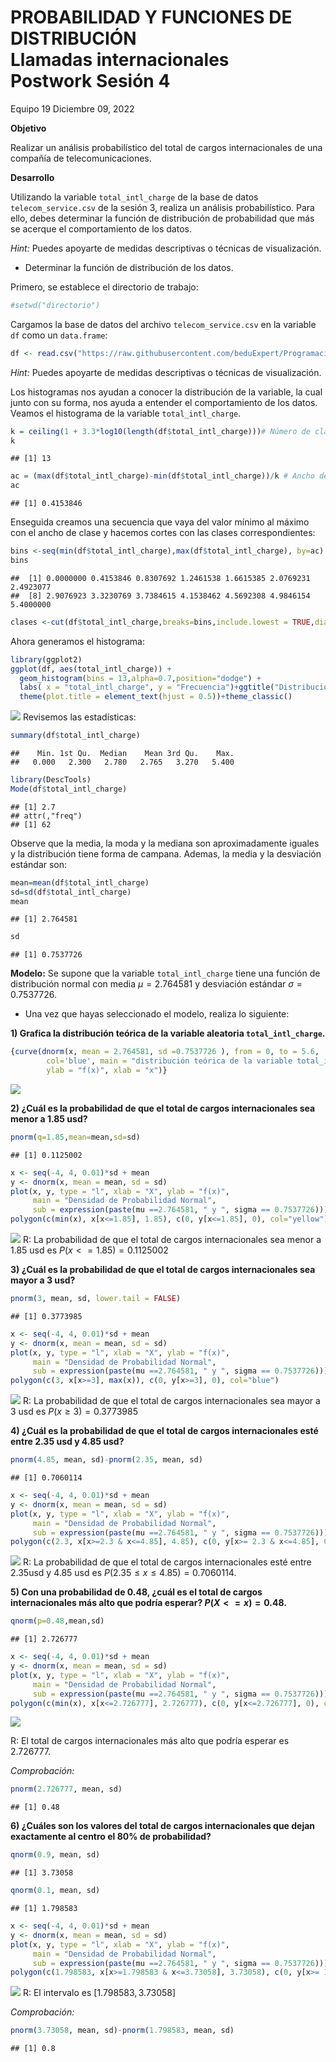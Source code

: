 PROBABILIDAD Y FUNCIONES DE DISTRIBUCIÓN <br> Llamadas internacionales
<br> Postwork Sesión 4
================
Equipo 19
Diciembre 09, 2022

**Objetivo**

Realizar un análisis probabilístico del total de cargos internacionales
de una compañía de telecomunicaciones.

**Desarrollo**

Utilizando la variable `total_intl_charge` de la base de datos
`telecom_service.csv` de la sesión 3, realiza un análisis
probabilístico. Para ello, debes determinar la función de distribución
de probabilidad que más se acerque el comportamiento de los datos.

*Hint:* Puedes apoyarte de medidas descriptivas o técnicas de
visualización.

- Determinar la función de distribución de los datos.

Primero, se establece el directorio de trabajo:

``` r
#setwd("directorio")
```

Cargamos la base de datos del archivo `telecom_service.csv` en la
variable `df` como un `data.frame`:

``` r
df <- read.csv("https://raw.githubusercontent.com/beduExpert/Programacion-R-Santander-2022/main/Sesion-03/Data/telecom_service.csv")
```

*Hint:* Puedes apoyarte de medidas descriptivas o técnicas de
visualización.

Los histogramas nos ayudan a conocer la distribución de la variable, la
cual junto con su forma, nos ayuda a entender el comportamiento de los
datos. Veamos el histograma de la variable `total_intl_charge`.

``` r
k = ceiling(1 + 3.3*log10(length(df$total_intl_charge)))# Número de clases
k
```

    ## [1] 13

``` r
ac = (max(df$total_intl_charge)-min(df$total_intl_charge))/k # Ancho de la clase
ac
```

    ## [1] 0.4153846

Enseguida creamos una secuencia que vaya del valor mínimo al máximo con
el ancho de clase y hacemos cortes con las clases correspondientes:

``` r
bins <-seq(min(df$total_intl_charge),max(df$total_intl_charge), by=ac)
bins
```

    ##  [1] 0.0000000 0.4153846 0.8307692 1.2461538 1.6615385 2.0769231 2.4923077
    ##  [8] 2.9076923 3.3230769 3.7384615 4.1538462 4.5692308 4.9846154 5.4000000

``` r
clases <-cut(df$total_intl_charge,breaks=bins,include.lowest = TRUE,diag.lab=8)
```

Ahora generamos el histograma:

``` r
library(ggplot2)
ggplot(df, aes(total_intl_charge)) +
  geom_histogram(bins = 13,alpha=0.7,position="dodge") + 
  labs( x = "total_intl_charge", y = "Frecuencia")+ggtitle("Distribución de la variable total_intl_charge") +
  theme(plot.title = element_text(hjust = 0.5))+theme_classic()
```

![](postwork_s4_mmj_files/figure-gfm/unnamed-chunk-5-1.png)<!-- -->
Revisemos las estadísticas:

``` r
summary(df$total_intl_charge)
```

    ##    Min. 1st Qu.  Median    Mean 3rd Qu.    Max. 
    ##   0.000   2.300   2.780   2.765   3.270   5.400

``` r
library(DescTools)
Mode(df$total_intl_charge)
```

    ## [1] 2.7
    ## attr(,"freq")
    ## [1] 62

Observe que la media, la moda y la mediana son aproximadamente iguales y
la distribución tiene forma de campana. Ademas, la media y la desviación
estándar son:

``` r
mean=mean(df$total_intl_charge)
sd=sd(df$total_intl_charge)
mean
```

    ## [1] 2.764581

``` r
sd
```

    ## [1] 0.7537726

**Modelo:** Se supone que la variable `total_intl_charge` tiene una
función de distribución normal con media $\mu=2.764581$ y desviación
estándar $\sigma=0.7537726$.

- Una vez que hayas seleccionado el modelo, realiza lo siguiente:

**1) Grafica la distribución teórica de la variable aleatoria
`total_intl_charge`.**

``` r
{curve(dnorm(x, mean = 2.764581, sd =0.7537726 ), from = 0, to = 5.6, 
        col='blue', main = "distribución teórica de la variable total_intl_charge",
        ylab = "f(x)", xlab = "x")}
```

![](postwork_s4_mmj_files/figure-gfm/unnamed-chunk-9-1.png)<!-- -->

**2) ¿Cuál es la probabilidad de que el total de cargos internacionales
sea menor a 1.85 usd?**

``` r
pnorm(q=1.85,mean=mean,sd=sd)
```

    ## [1] 0.1125002

``` r
x <- seq(-4, 4, 0.01)*sd + mean
y <- dnorm(x, mean = mean, sd = sd) 
plot(x, y, type = "l", xlab = "X", ylab = "f(x)",
     main = "Densidad de Probabilidad Normal", 
     sub = expression(paste(mu ==2.764581, " y ", sigma == 0.7537726)))
polygon(c(min(x), x[x<=1.85], 1.85), c(0, y[x<=1.85], 0), col="yellow")
```

![](postwork_s4_mmj_files/figure-gfm/unnamed-chunk-11-1.png)<!-- --> R:
La probabilidad de que el total de cargos internacionales sea menor a
1.85 usd es $P(x<=1.85)=0.1125002$

**3) ¿Cuál es la probabilidad de que el total de cargos internacionales
sea mayor a 3 usd?**

``` r
pnorm(3, mean, sd, lower.tail = FALSE)
```

    ## [1] 0.3773985

``` r
x <- seq(-4, 4, 0.01)*sd + mean
y <- dnorm(x, mean = mean, sd = sd) 
plot(x, y, type = "l", xlab = "X", ylab = "f(x)",
     main = "Densidad de Probabilidad Normal", 
     sub = expression(paste(mu ==2.764581, " y ", sigma == 0.7537726)))
polygon(c(3, x[x>=3], max(x)), c(0, y[x>=3], 0), col="blue")
```

![](postwork_s4_mmj_files/figure-gfm/unnamed-chunk-13-1.png)<!-- --> R:
La probabilidad de que el total de cargos internacionales sea mayor a 3
usd es $P(x\geq 3)=0.3773985$

**4) ¿Cuál es la probabilidad de que el total de cargos internacionales
esté entre 2.35 usd y 4.85 usd?**

``` r
pnorm(4.85, mean, sd)-pnorm(2.35, mean, sd)
```

    ## [1] 0.7060114

``` r
x <- seq(-4, 4, 0.01)*sd + mean
y <- dnorm(x, mean = mean, sd = sd) 
plot(x, y, type = "l", xlab = "X", ylab = "f(x)",
     main = "Densidad de Probabilidad Normal", 
     sub = expression(paste(mu ==2.764581, " y ", sigma == 0.7537726)))
polygon(c(2.3, x[x>=2.3 & x<=4.85], 4.85), c(0, y[x>= 2.3 & x<=4.85], 0), col="green")
```

![](postwork_s4_mmj_files/figure-gfm/unnamed-chunk-15-1.png)<!-- --> R:
La probabilidad de que el total de cargos internacionales esté entre
2.35usd y 4.85 usd es $P(2.35\leq x\leq 4.85)=0.7060114$.

**5) Con una probabilidad de 0.48, ¿cuál es el total de cargos
internacionales más alto que podría esperar? $P(X<=x)=0.48$.**

``` r
qnorm(p=0.48,mean,sd)
```

    ## [1] 2.726777

``` r
x <- seq(-4, 4, 0.01)*sd + mean
y <- dnorm(x, mean = mean, sd = sd) 
plot(x, y, type = "l", xlab = "X", ylab = "f(x)",
     main = "Densidad de Probabilidad Normal", 
     sub = expression(paste(mu ==2.764581, " y ", sigma == 0.7537726)))
polygon(c(min(x), x[x<=2.726777], 2.726777), c(0, y[x<=2.726777], 0), col="red")
```

![](postwork_s4_mmj_files/figure-gfm/unnamed-chunk-17-1.png)<!-- -->

R: El total de cargos internacionales más alto que podría esperar es
$2.726777$.

*Comprobación:*

``` r
pnorm(2.726777, mean, sd)
```

    ## [1] 0.48

**6) ¿Cuáles son los valores del total de cargos internacionales que
dejan exactamente al centro el 80% de probabilidad?**

``` r
qnorm(0.9, mean, sd)
```

    ## [1] 3.73058

``` r
qnorm(0.1, mean, sd)
```

    ## [1] 1.798583

``` r
x <- seq(-4, 4, 0.01)*sd + mean
y <- dnorm(x, mean = mean, sd = sd) 
plot(x, y, type = "l", xlab = "X", ylab = "f(x)",
     main = "Densidad de Probabilidad Normal", 
     sub = expression(paste(mu ==2.764581, " y ", sigma == 0.7537726)))
polygon(c(1.798583, x[x>=1.798583 & x<=3.73058], 3.73058), c(0, y[x>= 1.798583 & x<=3.73058], 0), col="green")
```

![](postwork_s4_mmj_files/figure-gfm/unnamed-chunk-20-1.png)<!-- --> R:
El intervalo es $[1.798583,3.73058]$

*Comprobación:*

``` r
pnorm(3.73058, mean, sd)-pnorm(1.798583, mean, sd)
```

    ## [1] 0.8

